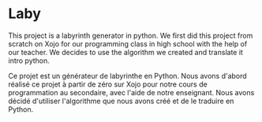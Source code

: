 # Laby
This project is a labyrinth generator in python. We first did this project from scratch on Xojo for our programming class in high school with the help of our teacher. We decides to use the algorithm we created and translate it intro python.

Ce projet est un générateur de labyrinthe en Python. Nous avons d'abord réalisé ce projet à partir de zéro sur Xojo pour notre cours de programmation au secondaire, avec l'aide de notre enseignant. Nous avons décidé d'utiliser l'algorithme que nous avons créé et de le traduire en Python.

